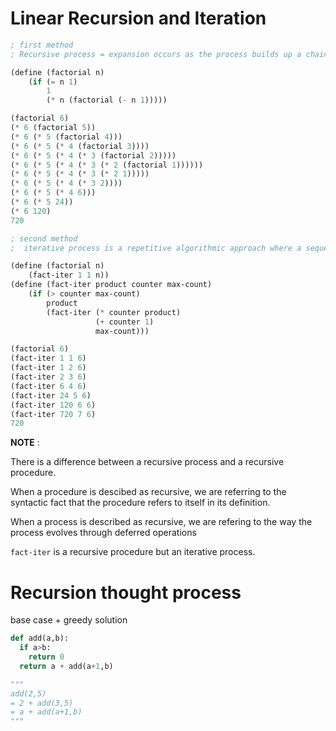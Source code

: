# Linear Recursion and Iteration

```scm
; first method
; Recursive process = expansion occurs as the process builds up a chain of deferred operations, contraction occurs as the operations are performed

(define (factorial n)
    (if (= n 1)
        1
        (* n (factorial (- n 1)))))

(factorial 6)
(* 6 (factorial 5))
(* 6 (* 5 (factorial 4)))
(* 6 (* 5 (* 4 (factorial 3))))
(* 6 (* 5 (* 4 (* 3 (factorial 2)))))
(* 6 (* 5 (* 4 (* 3 (* 2 (factorial 1))))))
(* 6 (* 5 (* 4 (* 3 (* 2 1)))))
(* 6 (* 5 (* 4 (* 3 2))))
(* 6 (* 5 (* 4 6)))
(* 6 (* 5 24))
(* 6 120)
720

; second method
;  iterative process is a repetitive algorithmic approach where a sequence of instructions is repeatedly executed, typically within a loop, until a certain condition is met or a desired result is achieved.

(define (factorial n)
    (fact-iter 1 1 n))
(define (fact-iter product counter max-count)
    (if (> counter max-count)
        product
        (fact-iter (* counter product)
                   (+ counter 1)
                   max-count)))

(factorial 6)
(fact-iter 1 1 6)
(fact-iter 1 2 6)
(fact-iter 2 3 6)
(fact-iter 6 4 6)
(fact-iter 24 5 6)
(fact-iter 120 6 6)
(fact-iter 720 7 6)
720
```

**NOTE** :

There is a difference between a recursive process and a recursive procedure.

When a procedure is descibed as recursive, we are referring to the syntactic fact that the procedure refers to itself in its definition.

When a process is described as recursive, we are refering to the way the process evolves through deferred operations

`fact-iter` is a recursive procedure but an iterative process.

# Recursion thought process

base case + greedy solution

```py
def add(a,b):
  if a>b:
    return 0
  return a + add(a+1,b)

"""
add(2,5)
= 2 + add(3,5)
= a + add(a+1,b)
"""

```
